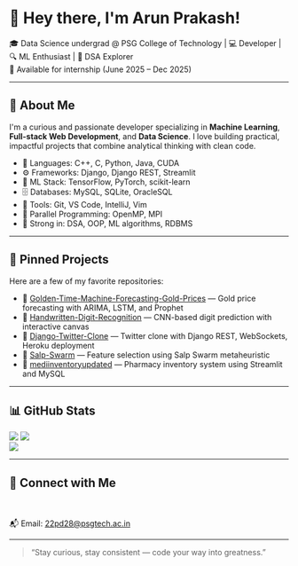 # 👋 Hey there, I'm Arun Prakash!

🎓 Data Science undergrad @ PSG College of Technology | 💻 Developer | 🔍 ML Enthusiast | 🧠 DSA Explorer\
📅 Available for internship (June 2025 – Dec 2025)

---

## 🚀 About Me

I'm a curious and passionate developer specializing in **Machine Learning**, **Full-stack Web Development**, and **Data Science**. I love building practical, impactful projects that combine analytical thinking with clean code.

- 🐍 Languages: C++, C, Python, Java, CUDA
- ⚙️ Frameworks: Django, Django REST, Streamlit
- 🧪 ML Stack: TensorFlow, PyTorch, scikit-learn
- 🗄️ Databases: MySQL, SQLite, OracleSQL
- 🧰 Tools: Git, VS Code, IntelliJ, Vim
- 🧵 Parallel Programming: OpenMP, MPI
- 🧠 Strong in: DSA, OOP, ML algorithms, RDBMS

---

## 📌 Pinned Projects

Here are a few of my favorite repositories:

- 🔗 [Golden-Time-Machine-Forecasting-Gold-Prices](https://github.com/4run04/Golden-Time-Machine-Forecasting-Gold-Prices) — Gold price forecasting with ARIMA, LSTM, and Prophet
- 🔗 [Handwritten-Digit-Recognition](https://github.com/4run04/Handwritten-Digit-Recognition) — CNN-based digit prediction with interactive canvas
- 🔗 [Django-Twitter-Clone](https://github.com/4run04/Django-Twitter-Clone) — Twitter clone with Django REST, WebSockets, Heroku deployment
- 🔗 [Salp-Swarm](https://github.com/4run04/Salp-Swarm) — Feature selection using Salp Swarm metaheuristic
- 🔗 [mediinventoryupdated](https://github.com/4run04/mediinventoryupdated) — Pharmacy inventory system using Streamlit and MySQL

---

## 📊 GitHub Stats

![](https://github-readme-streak-stats.herokuapp.com/?user=4run04&theme=dark&hide_border=false)
![](https://github-readme-stats.vercel.app/api?username=4run04&theme=dark&hide_border=false&include_all_commits=true&count_private=true)<br/>
![](https://github-readme-stats.vercel.app/api/top-langs/?username=4run04&theme=dark&hide_border=false&include_all_commits=true&count_private=true&layout=compact)

---

## 🔗 Connect with Me

\
\
📬 Email: [22pd28@psgtech.ac.in](mailto:22pd28@psgtech.ac.in)

---

> “Stay curious, stay consistent — code your way into greatness.”

